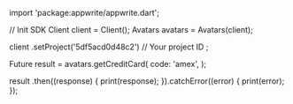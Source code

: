 import 'package:appwrite/appwrite.dart';

// Init SDK
Client client = Client();
Avatars avatars = Avatars(client);

client
    .setProject('5df5acd0d48c2') // Your project ID
;

Future result = avatars.getCreditCard(
    code: 'amex',
);

result
  .then((response) {
    print(response);
  }).catchError((error) {
    print(error);
  });
